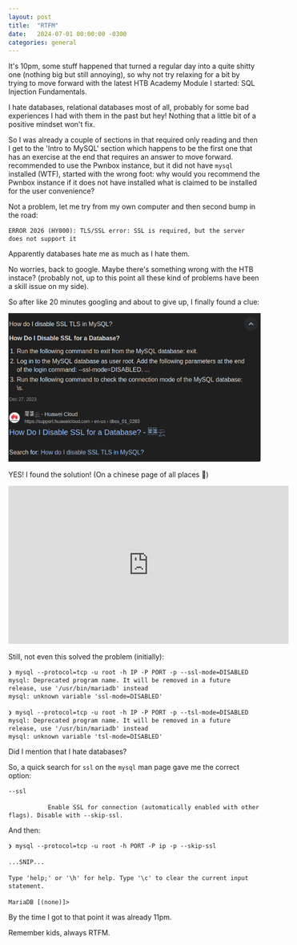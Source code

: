 ```yaml
---
layout: post
title:  "RTFM"
date:   2024-07-01 00:00:00 -0300
categories: general
---
```


It's 10pm, some stuff happened that turned a regular day into a quite shitty one (nothing big but still annoying), so why not try relaxing for a bit by trying to move forward with the latest HTB Academy Module I started: SQL Injection Fundamentals.

I hate databases, relational databases most of all, probably for some bad experiences I had with them in the past but hey! Nothing that a little bit of a positive mindset won't fix.

So I was already a couple of sections in that required only reading and then I get to the 'Intro to MySQL' section which happens to be the first one that has an exercise at the end that requires an answer to move forward. recommended to use the Pwnbox instance, but it did not have `mysql` installed (WTF), started with the wrong foot: why would you recommend the Pwnbox instance if it does not have installed what is claimed to be installed for the user convenience?

Not a problem, let me try from my own computer and then second bump in the road:

```shell-session
ERROR 2026 (HY000): TLS/SSL error: SSL is required, but the server does not support it
```

Apparently databases hate me as much as I hate them. 

No worries, back to google. Maybe there's something wrong with the HTB instace? (probably not, up to this point all these kind of problems have been a skill issue on my side).

So after like 20 minutes googling and about to give up, I finally found a clue:

![huawei](/assets/huawei.png)

YES! I found the solution! (On a chinese page of all places :facepalm:)

<iframe width="560" height="315" src="https://www.youtube.com/embed/RDrfE9I8_hs?si=wlOEw7dWl2S5Fjd7" title="YouTube video player" frameborder="0" allow="accelerometer; autoplay; clipboard-write; encrypted-media; gyroscope; picture-in-picture; web-share" referrerpolicy="strict-origin-when-cross-origin" allowfullscreen></iframe>

Still, not even this solved the problem (initially):

```shell-session
❯ mysql --protocol=tcp -u root -h IP -P PORT -p --ssl-mode=DISABLED
mysql: Deprecated program name. It will be removed in a future release, use '/usr/bin/mariadb' instead
mysql: unknown variable 'ssl-mode=DISABLED'

❯ mysql --protocol=tcp -u root -h IP -P PORT -p --tsl-mode=DISABLED
mysql: Deprecated program name. It will be removed in a future release, use '/usr/bin/mariadb' instead
mysql: unknown variable 'tsl-mode=DISABLED'
```

Did I mention that I hate databases?

So, a quick search for `ssl` on the `mysql` man page gave me the correct option:

```
--ssl

           Enable SSL for connection (automatically enabled with other flags). Disable with --skip-ssl.
```

And then:

```shell-session
❯ mysql --protocol=tcp -u root -h PORT -P ip -p --skip-ssl

...SNIP...

Type 'help;' or '\h' for help. Type '\c' to clear the current input statement.

MariaDB [(none)]>
```

By the time I got to that point it was already 11pm.

Remember kids, always RTFM.

